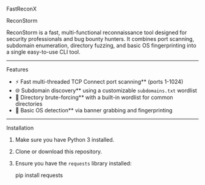 FastReconX

 ReconStorm

ReconStorm is a fast, multi-functional reconnaissance tool designed for security professionals and bug bounty hunters. It combines port scanning, subdomain enumeration, directory fuzzing, and basic OS fingerprinting into a single easy-to-use CLI tool.

---

 Features

- ⚡ Fast multi-threaded TCP Connect port scanning** (ports 1-1024)
- 🌐 Subdomain discovery** using a customizable `subdomains.txt` wordlist
- 📂 Directory brute-forcing** with a built-in wordlist for common directories
- 🧠 Basic OS detection** via banner grabbing and fingerprinting

---

 Installation

1. Make sure you have Python 3 installed.

2. Clone or download this repository.

3. Ensure you have the `requests` library installed:

   
   pip install requests
